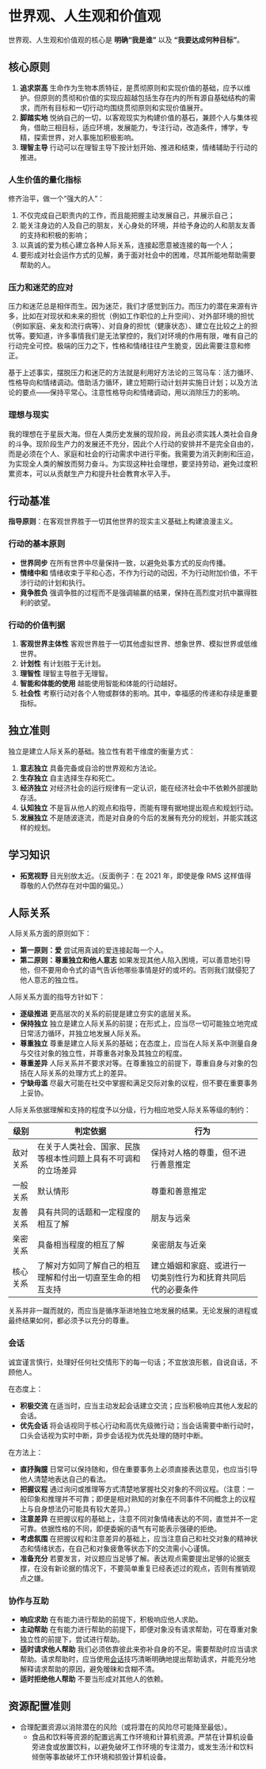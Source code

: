 # 世界观、人生观和价值观

世界观、人生观和价值观的核心是 **明确“我是谁”** 以及 **“我要达成何种目标”**。

## 核心原则

1. **追求崇高** 生命作为生物本质特征，是贯彻原则和实现价值的基础，应予以维护。但原则的贯彻和价值的实现应超越包括生存在内的所有源自基础结构的需求，而所有目标和一切行动均围绕贯彻原则和实现价值展开。
2. **脚踏实地** 悦纳自己的一切，以客观现实为构建价值的基石，兼顾个人与集体视角，借助三相目标，适应环境，发展能力，专注行动，改造条件，博学，专精，探索世界，对人事施加积极影响。
3. **理智主导** 行动可以在理智主导下按计划开始、推进和结束，情绪辅助于行动的推进。

### 人生价值的量化指标

修齐治平，做一个“强大的人”：

1. 不仅完成自己职责内的工作，而且能把握主动发展自己，并展示自己；
2. 能关注身边的人及自己的朋友，关心身处的环境，并给予身边的人和朋友友善的支持和积极的影响；
3. 以真诚的爱为核心建立各种人际关系，连接起愿意被连接的每一个人；
4. 要形成对社会运作方式的见解，勇于面对社会中的困难，尽其所能地帮助需要帮助的人。

### 压力和迷茫的应对

压力和迷茫总是相伴而生。因为迷茫，我们才感觉到压力。而压力的潜在来源有许多，比如在对现状和未来的担忧（例如工作职位的上升空间）、对外部环境的担忧（例如家庭、亲友和流行病等）、对自身的担忧（健康状态）、建立在比较之上的担忧等。要知道，许多事情我们是无法掌控的，我们对环境的作用有限，唯有自己的行动完全可控。极端的压力之下，性格和情绪往往产生脆变，因此需要注意和修正。

基于上述事实，摆脱压力和迷茫的方法就是利用好方法论的三驾马车：活力循环、性格导向和情绪调动。借助活力循环，建立短期行动计划并实施日计划；以及方法论的要点——保持平常心。注意性格导向和情绪调动，用以消除压力的影响。

### 理想与现实

我的理想在于星辰大海。但在人类历史发展的现阶段，尚且必须实践人类社会自身的斗争。现阶段生产力的发展还不充分，因此个人行动的安排并不是完全自由的，而是必须在个人、家庭和社会的行动需求中进行平衡。我需要为消灭剥削和压迫，为实现全人类的解放而努力奋斗。为实现这种社会理想，要坚持劳动，避免过度积累资本，可以从贡献生产力和提升社会教育水平入手。

## 行动基准

**指导原则**：在客观世界胜于一切其他世界的现实主义基础上构建浪漫主义。

### 行动的基本原则

- **世界同步** 在所有世界中尽量保持一致，以避免处事方式的反向传播。
- **情绪中和** 情绪收束于平和心态，不作为行动的动因，不为行动附加价值，不干涉行动的计划和执行。
- **竟争胜负** 强调争胜的过程而不是强调输赢的结果，保持在高烈度对抗中赢得胜利的欲望。

### 行动的价值判据

1. **客观世界主体性** 客观世界胜于一切其他虚拟世界、想象世界、模拟世界或低维世界。
2. **计划性** 有计划胜于无计划。
3. **理智性** 理智主导胜于无理智。
4. **智能和体能的使用** 越能使用智能和体能的行动越好。
5. **社会性** 考察行动对各个人物或群体的影响。其中，幸福感的传递和存续是重要指标。

## 独立准则

独立是建立人际关系的基础。独立性有若干维度的衡量方式：

1. **意志独立** 具备完备或自洽的世界观和方法论。
2. **生存独立** 自主选择生存和死亡。
3. **经济独立** 对经济社会的运行规律有一定认识，能在经济社会中不依赖外部援助存活。
4. **认知独立** 不是盲从他人的观点和指导，而能有理有据地提出观点和规划行动。
5. **发展独立** 不是随波逐流，而是对自身的今后的发展有充分的规划，并能实践这样的规划。

## 学习知识

- **拓宽视野** 目光别放太近。（反面例子：在 2021 年，即使是像 RMS 这样值得尊敬的人仍然存在对中国的偏见。）

## 人际关系

人际关系方面的原则如下：

- **第一原则：爱** 尝试用真诚的爱连接起每一个人。
- **第二原则：尊重独立和他人意志** 如果发现其他人陷入困境，可以善意地引导他，但不要用命令式的语气告诉他哪些事情是好的或坏的。否则我们就侵犯了他人意志的独立性。

人际关系方面的指导方针如下：

- **逐级推进** 更高层次的关系的前提是建立夯实的底层关系。
- **保持独立** 独立是建立人际关系的前提；在形式上，应当尽一切可能独立地完成日常活力循环，并独立地发展人际关系。
- **尊重独立** 尊重是建立人际关系的基础；在态度上，应当在人际关系中测量自身与交往对象的独立性，并尊重各对象及其独立的程度。
- **尊重差异** 人际关系并不要求对等。在尊重独立的前提下，尊重自身与对象的包括在人际关系的处理方式上的差异。
- **宁缺毋滥** 尽最大可能在社交中掌握和满足交际对象的议程，但不要在重要事务上妥协。

人际关系依据理解和支持的程度予以分级，行为相应地受人际关系等级的制约：

| 级别 | 判定依据 | 行为 |
| --- | --- | --- |
| 敌对关系 | 在关于人类社会、国家、民族等根本性问题上具有不可调和的立场差异 | 保持对人格的尊重，但不进行善意推定 |
| 一般关系 | 默认情形 | 尊重和善意推定 |
| 友善关系 | 具有共同的话题和一定程度的相互了解 | 朋友与远亲 |
| 亲密关系 | 具备相当程度的相互了解 | 亲密朋友与近亲 |
| 核心关系 | 了解对方如同了解自己的相互理解和付出一切直至生命的相互支持 | 建立婚姻和家庭、或进行一切类别性行为和抚育共同后代的必要条件 |

关系并非一蹴而就的，而应当是循序渐进地独立地发展的结果。无论发展的进程或最终结果如何，都必须予以充分的尊重。

### 会话

诚宜谨言慎行，处理好任何社交情形下的每一句话；不宜放浪形骸，自说自话，不顾他人。

在态度上：

- **积极交流** 在适当时，应当主动发起会话建立交流；应当积极响应其他人发起的会话。
- **优先会话** 将会话视同于核心行动和高优先级微行动；当会话需要中断行动时，口头会话视为实时中断，异步会话视为优先处理的随时中断。

在方法上：

- **直抒胸臆** 日常可以保持随和，但在重要事务上必须直接表达意见，也应当引导他人清楚地表达自己的看法。
- **把握议程** 通过询问或推理等方式清楚地掌握社交对象的不同议程。（注意：一般印象和推理并不可靠；即便是相对熟知的对象在不同事件不同概念上的议程上与自身想法仍可能具有较大差异。）
- **注意差异** 在把握议程的基础上，注意不同对象情绪表达的不同，直觉并不一定可靠。依据性格的不同，即便委婉的语气有可能表示强硬的拒绝。
- **考虑氛围** 在把握议程和注意差异的基础上，应当注意自己和社交对象的精神状态和情绪状态，在自己和对象疲惫等状态下的交流需小心谨慎。
- **准备充分** 若要发言，对议题应当足够了解。表达观点需要提出足够的论据支撑，在没有新论据的情况下，不要简单重复已经表述过的观点，否则有推销观点之嫌。

### 协作与互助

- **响应求助** 在有能力进行帮助的前提下，积极响应他人求助。
- **主动帮助** 在有能力进行帮助的前提下，即便对象没有请求帮助，可在尊重对象独立性的前提下，尝试进行帮助。
- **适时请求他人帮助** 我们必须依靠彼此来弥补自身的不足。需要帮助时应当请求帮助。请求帮助时，应当使用[会话](#会话)技巧清晰明确地提出帮助请求，并能充分地解释请求帮助的原因，避免暧昧和含糊不清。
- **适时拒绝他人帮助** 不要当形成对其他人的依赖。

## 资源配置准则

- 合理配置资源以消除潜在的风险（或将潜在的风险尽可能降至最低）。
  - 食品和饮料等资源的配置远离工作环境和计算机资源。严禁在计算机设备旁进食或放置饮料，以避免破坏工作环境的专注潜力，或发生汤汁和饮料倾倒等事故破坏工作环境和损毁计算机设备。
